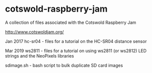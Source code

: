 # cotswold-raspberry-jam

A collection of files associated with the Cotswold Raspberry Jam

http://www.cotswoldjam.org/

Jan 2017 hc-sr04 - files for a tutorial on the HC-SR04 distance sensor

Mar 2019 ws2811  - files for a tutorial on using ws2811 (or ws2812) LED strings and the NeoPixels libraries

sdimage.sh       - bash script to bulk duplicate SD card images
